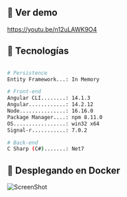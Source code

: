 ## :checkered_flag: Ver demo ##
https://youtu.be/n12uLAWK9O4

## :checkered_flag: Tecnologías ##

```bash

# Persistence
Entity Framework...: In Memory

# Front-end
Angular CLI........: 14.1.3
Angular............: 14.2.12
Node...............: 16.16.0
Package Manager....: npm 8.11.0
OS.................: win32 x64
Signal-r...........: 7.0.2

# Back-end
C Sharp (C#).......: Net7

```

## :checkered_flag: Desplegando en Docker ##

![ScreenShot](https://i.postimg.cc/pdVH6RRQ/Api-docker.png)

